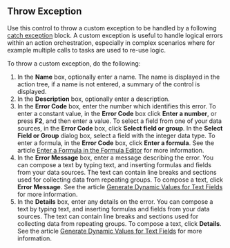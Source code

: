 ## Throw Exception

Use this control to throw a custom exception to be handled by a following [catch exception](../blocks/catch-exception.md) block. A custom exception is useful to handle logical errors within an action orchestration, especially in complex scenarios where for example multiple calls to tasks are used to re-use logic.

To throw a custom exception, do the following:

1.  In the **Name** box, optionally enter a name. The name is displayed in the action tree, if a name is not entered, a summary of the control is displayed.
2.  In the **Description** box, optionally enter a description.
3.  In the **Error Code** box, enter the number which identifies this error. To enter a constant value, in the **Error Code** box click **Enter a number**, or press **F2**, and then enter a value. To select a field from one of your data sources, in the **Error Code** box, click **Select field or group**. In the **Select Field or Group** dialog box, select a field with the integer data type. To enter a formula, in the **Error Code** box, click **Enter a formula**. See the article [Enter a Formula in the Formula Editor](../../../../common-concepts/advanced-expressions/formula-editor.md) for more information.
4.  In the **Error Message** box, enter a message describing the error. You can compose a text by typing text, and inserting formulas and fields from your data sources. The text can contain line breaks and sections used for collecting data from repeating groups. To compose a text, click **Error Message**. See the article [Generate Dynamic Values for Text Fields](../generate-dynamic-values-for-text-fields.md "Generate Dynamic Values for Text Fields") for more information.
5.  In the **Details** box, enter any details on the error. You can compose a text by typing text, and inserting formulas and fields from your data sources. The text can contain line breaks and sections used for collecting data from repeating groups. To compose a text, click **Details**. See the article [Generate Dynamic Values for Text Fields](../generate-dynamic-values-for-text-fields.md "Generate Dynamic Values for Text Fields") for more information.
